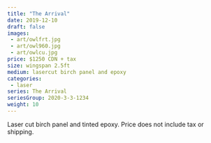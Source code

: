 ```yaml
---
title: "The Arrival"
date: 2019-12-10
draft: false
images:
 - art/owlfrt.jpg
 - art/owl960.jpg
 - art/owlcu.jpg
price: $1250 CDN + tax
size: wingspan 2.5ft
medium: lasercut birch panel and epoxy
categories:
 - laser
series: The Arrival
seriesGroup: 2020-3-3-1234
weight: 10
---
```


Laser cut birch panel and tinted epoxy. Price does not include tax or shipping.
